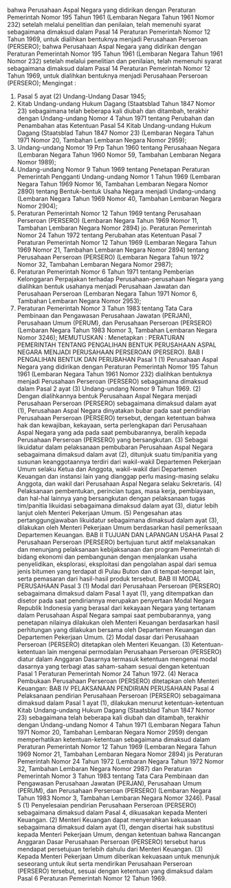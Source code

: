  bahwa Perusahaan Aspal Negara yang didirikan dengan Peraturan Pemerintah Nomor 195 Tahun 1961 (Lembaran Negara Tahun 1961 Nomor 232) setelah melalui penelitian dan penilaian, telah memenuhi syarat sebagaimana dimaksud dalam Pasal 14 Peraturan Pemerintah Nomor 12 Tahun 1969, untuk dialihkan bentuknya menjadi Perusahaan Perseroan (PERSERO); bahwa Perusahaan Aspal Negara yang didirikan dengan Peraturan Pemerintah Nomor 195 Tahun 1961 (Lembaran Negara Tahun 1961 Nomor 232) setelah melalui penelitian dan penilaian, telah memenuhi syarat sebagaimana dimaksud dalam Pasal 14 Peraturan Pemerintah Nomor 12 Tahun 1969, untuk dialihkan bentuknya menjadi Perusahaan Perseroan (PERSERO);
Mengingat :

1. Pasal 5 ayat (2) Undang-Undang Dasar 1945;
2. Kitab Undang-undang Hukum Dagang (Staatsblad Tahun 1847 Nomor 23) sebagaimana telah beberapa kali diubah dan ditambah, terakhir dengan Undang-undang Nomor 4 Tahun 1971 tentang Perubahan dan Penambahan atas Ketentuan Pasal 54 Kitab Undang-undang Hukum Dagang (Staatsblad Tahun 1847 Nomor 23) (Lembaran Negara Tahun 1971 Nomor 20, Tambahan Lembaran Negara Nomor 2959);
3. Undang-undang Nomor 19 Prp Tahun 1960 tentang Perusahaan Negara (Lembaran Negara Tahun 1960 Nomor 59, Tambahan Lembaran Negara Nomor 1989);
4. Undang-undang Nomor 9 Tahun 1969 tentang Penetapan Peraturan Pemerintah Pengganti Undang-undang Nomor 1 Tahun 1969 (Lembaran Negara Tahun 1969 Nomor 16, Tambahan Lembaran Negara Nomor 2890) tentang Bentuk-bentuk Usaha Negara menjadi Undang-undang (Lembaran Negara Tahun 1969 Nomor 40, Tambahan Lembaran Negara Nomor 2904);
5. Peraturan Pemerintah Nomor 12 Tahun 1969 tentang Perusahaan Perseroan (PERSERO) (Lembaran Negara Tahun 1969 Nomor 11, Tambahan Lembaran Negara Nomor 2894) jo. Peraturan Pemerintah Nomor 24 Tahun 1972 tentang Perubahan atas Ketentuan Pasal 7 Peraturan Pemerintah Nomor 12 Tahun 1969 (Lembaran Negara Tahun 1969 Nomor 21, Tambahan Lembaran Negara Nomor 2894) tentang Perusahaan Perseroan (PERSERO) (Lembaran Negara Tahun 1972 Nomor 32, Tambahan Lembaran Negara Nomor 2987);
6. Peraturan Pemerintah Nomor 6 Tahun 1971 tentang Pemberian Kelonggaran Perpajakan terhadap Perusahaan-perusahaan Negara yang dialihkan bentuk usahanya menjadi Perusahaan Jawatan dan Perusahaan Perseroan (Lembaran Negara Tahun 1971 Nomor 6, Tambahan Lembaran Negara Nomor 2953);
7. Peraturan Pemerintah Nomor 3 Tahun 1983 tentang Tata Cara Pembinaan dan Pengawasan Perusahaan Jawatan (PERJAN), Perusahaan Umum (PERUM), dan Perusahaan Perseroan (PERSERO) (Lembaran Negara Tahun 1983 Nomor 3, Tambahan Lembaran Negara Nomor 3246);
MEMUTUSKAN :
 Menetapkan : PERATURAN PEMERINTAH TENTANG PENGALIHAN BENTUK PERUSAHAAN ASPAL NEGARA MENJADI PERUSAHAAN PERSEROAN (PERSERO). BAB I PENGALIHAN BENTUK DAN PERUBAHAN Pasal 1 (1) Perusahaan Aspal Negara yang didirikan dengan Peraturan Pemerintah Nomor 195 Tahun 1961 (Lembaran Negara Tahun 1961 Nomor 232) dialihkan bentuknya menjadi Perusahaan Perseroan (PERSERO) sebagaimana dimaksud dalam Pasal 2 ayat (3) Undang-undang Nomor 9 Tahun 1969. (2) Dengan dialihkannya bentuk Perusahaan Aspal Negara menjadi Perusahaan Perseroan (PERSERO) sebagaimana dimaksud dalam ayat (1), Perusahaan Aspal Negara dinyatakan bubar pada saat pendirian Perusahaan Perseroan (PERSERO) tersebut, dengan ketentuan bahwa hak dan kewajiban, kekayaan, serta perlengkapan dari Perusahaan Aspal Negara yang ada pada saat pembubarannya, beralih kepada Perusahaan Perseroan (PERSERO) yang bersangkutan. (3) Sebagai likuidatur dalam pelaksanaan pembubaran Perusahaan Aspal Negara sebagaimana dimaksud dalam avat (2), ditunjuk suatu tim/panitia yang susunan keanggotaannya terdiri dari wakil-wakil Departemen Pekerjaan Umum selaku Ketua dan Anggota, wakil-wakil dari Departemen Keuangan dan instansi lain yang dianggap perlu masing-masing selaku Anggota, dan wakil dari Perusahaan Aspal Negara selaku Sekretaris. (4) Pelaksanaan pembentukan, perincian tugas, masa kerja, pembiayaan, dan hal-hal lainnya yang bersangkutan dengan pelaksanaan tugas tim/panitia likuidasi sebagaimana dimaksud dalam ayat (3), diatur lebih lanjut oleh Menteri Pekerjaan Umum. (5) Pengesahan atas pertanggungjawaban likuidatur sebagaimana dimaksud dalam ayat (3), dilakukan oleh Menteri Pekerjaan Umum berdasarkan hasil pemeriksaan Departemen Keuangan. BAB II TUJUAN DAN LAPANGAN USAHA Pasal 2 Perusahaan Perseroan (PERSERO) bertujuan turut aktif melaksanakan dan menunjang pelaksanaan kebijaksanaan dan program Pemerintah di bidang ekonomi dan pembangunan dengan menjalankan usaha penyelidikan, eksplorasi, eksploitasi dan pengolahan aspal dari semua jenis bitumen yang terdapat di Pulau Buton dan di tempat-tempat lain, serta pemasaran dari hasil-hasil produk tersebut. BAB III MODAL PERUSAHAAN Pasal 3 (1) Modal dari Perusahaan Perseroan (PERSERO) sebagaimana dimaksud dalam Pasal 1 ayat (1), yang ditempatkan dan disetor pada saat pendiriannya merupakan penyertaan Modal Negara Republik Indonesia yang berasal dari kekayaan Negara yang tertanam dalam Perusahaan Aspal Negara sampai saat pembubarannya, yang penetapan nilainya dilakukan oleh Menteri Keuangan berdasarkan hasil perhitungan yang dilakukan bersama oleh Departemen Keuangan dan Departemen Pekerjaan Umum. (2) Modal dasar dari Perusahaan Perseroan (PERSERO) ditetapkan oleh Menteri Keuangan. (3) Ketentuan-ketentuan lain mengenai permodalan Perusahaan Perseroan (PERSERO) diatur dalam Anggaran Dasarnya termasuk ketentuan mengenai modal dasarnya yang terbagi atas saham-saham sesuai dengan ketentuan Pasal 1 Peraturan Pemerintah Nomor 24 Tahun 1972. (4) Neraca Pembukaan Perusahaan Perseroan (PERSERO) ditetapkan oleh Menteri Keuangan: BAB IV PELAKSANAAN PENDIRIAN PERUSAHAAN Pasal 4 Pelaksanaan pendirian Perusahaan Perseroan (PERSERO) sebagaimana dimaksud dalam Pasal 1 ayat (1), dilakukan menurut ketentuan-ketentuan Kitab Undang-undang Hukum Dagang (Staatsblad Tahun 1847 Nomor 23) sebagaimana telah beberapa kali diubah dan ditambah, terakhir dengan Undang-undang Nomor 4 Tahun 1971 (Lembaran Negara Tahun 1971 Nomor 20, Tambahan Lembaran Negara Nomor 2959) dengan memperhatikan ketentuan-ketentuan sebagaimana dimaksud dalam Peraturan Pemerintah Nomor 12 Tahun 1969 (Lembaran Negara Tahun 1969 Nomor 21, Tambahan Lembaran Negara Nomor 2894) jis Peraturan Pemerintah Nomor 24 Tahun 1972 (Lembaran Negara Tahun 1972 Nomor 32, Tambahan Lembaran Negara Nomor 2987) dan Peraturan Pemerintah Nomor 3 Tahun 1983 tentang Tata Cara Pembinaan dan Pengawasan Perusahaan Jawatan (PERJAN), Perusahaan Umum (PERUM), dan Perusahaan Perseroan (PERSERO) (Lembaran Negara Tahun 1983 Nomor 3, Tambahan Lembaran Negara Nomor 3246). Pasal 5 (1) Penyelesaian pendirian Perusahaan Perseroan (PERSERO) sebagaimana dimaksud dalam Pasal 4, dikuasakan kepada Menteri Keuangan. (2) Menteri Keuangan dapat menyerahkan kekuasaan sebagaimana dimaksud dalam ayat (1), dengan disertai hak substitusi kepada Menteri Pekerjaan Umum, dengan ketentuan bahwa Rancangan Anggaran Dasar Perusahaan Perseroan (PERSERO) tersebut harus mendapat persetujuan terlebih dahulu dari Menteri Keuangan. (3) Kepada Menteri Pekerjaan Umum diberikan kekuasaan untuk menunjuk seseorang untuk ikut serta mendirikan Perusahaan Perseroan (PERSERO) tersebut, sesuai dengan ketentuan yang dimaksud dalam Pasal 6 Peraturan Pemerintah Nomor 12 Tahun 1969.